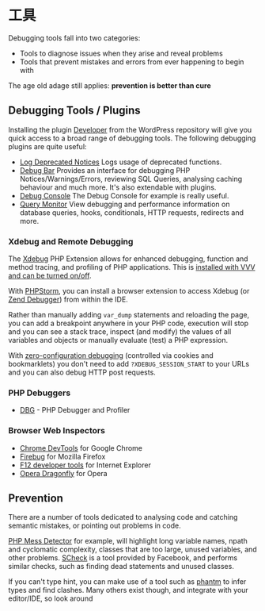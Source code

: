 # 工具

Debugging tools fall into two categories:

* Tools to diagnose issues when they arise and reveal problems
* Tools that prevent mistakes and errors from ever happening to begin with

The age old adage still applies: **prevention is better than cure**

## Debugging Tools \/ Plugins

Installing the plugin [Developer](https://wordpress.org/plugins/developer/) from the WordPress repository will give you quick access to a broad range of debugging tools. The following debugging plugins are quite useful:

* [Log Deprecated Notices](https://wordpress.org/plugins/log-deprecated-notices/) Logs usage of deprecated functions.
* [Debug Bar](http://wordpress.org/plugins/debug-bar) Provides an interface for debugging PHP Notices\/Warnings\/Errors, reviewing SQL Queries, analysing caching behaviour and much more. It's also extendable with plugins.
* [Debug Console](https://wordpress.org/plugins/debug-bar-console/) The Debug Console for example is really useful.
* [Query Monitor](https://wordpress.org/plugins/query-monitor/) View debugging and performance information on database queries, hooks, conditionals, HTTP requests, redirects and more.

### Xdebug and Remote Debugging

The [Xdebug](http://xdebug.org/index.php) PHP Extension allows for enhanced debugging, function and method tracing, and profiling of PHP applications. This is [installed with VVV and can be turned on\/off](https://github.com/Varying-Vagrant-Vagrants/VVV/wiki/Code-Debugging#meet-xdebug).

With [PHPStorm](https://www.jetbrains.com/phpstorm/), you can install a browser extension to access Xdebug \(or [Zend Debugger](http://files.zend.com/help/Zend-Studio/zend-studio.htm#debugging_php_in_zend_studio.htm)\) from within the IDE.

Rather than manually adding `var_dump` statements and reloading the page, you can add a breakpoint anywhere in your PHP code, execution will stop and you can see a stack trace, inspect \(and modify\) the values of all variables and objects or manually evaluate \(test\) a PHP expression.

With [zero-configuration debugging](http://confluence.jetbrains.com/display/PhpStorm/Zero-configuration+Web+Application+Debugging+with+Xdebug+and+PhpStorm) \(controlled via cookies and bookmarklets\) you don't need to add `?XDEBUG_SESSION_START` to your URLs and you can also debug HTTP post requests.

### PHP Debuggers

* [DBG](http://www.php-debugger.com/) - PHP Debugger and Profiler

### Browser Web Inspectors

* [Chrome DevTools](http://discover-devtools.codeschool.com/) for Google Chrome
* [Firebug](http://getfirebug.com/) for Mozilla Firefox
* [F12 developer tools](http://msdn.microsoft.com/library/ie/bg182326) for Internet Explorer
* [Opera Dragonfly](http://www.opera.com/dragonfly/) for Opera

## Prevention

There are a number of tools dedicated to analysing code and catching semantic mistakes, or pointing out problems in code.

[PHP Mess Detector](http://phpmd.org/) for example, will highlight long variable names, npath and cyclomatic complexity, classes that are too large, unused variables, and other problems. [SCheck](https://github.com/facebook/pfff/wiki/Scheck) is a tool provided by Facebook, and performs similar checks, such as finding dead statements and unused classes.

If you can't type hint, you can make use of a tool such as [phantm](https://github.com/colder/phantm/) to infer types and find clashes. Many others exist though, and integrate with your editor\/IDE, so look around

